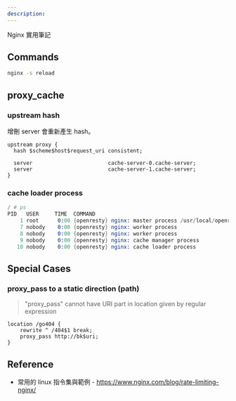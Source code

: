 ```yaml
---
description:
---
```


Nginx 實用筆記
## Commands
```bash
nginx -s reload
```


## proxy_cache
### upstream hash
增刪 server 會重新產生 hash。
```nginx
upstream proxy {
  hash $scheme$host$request_uri consistent;

  server                        cache-server-0.cache-server;
  server                        cache-server-1.cache-server;
}
```

### cache loader process
```s
/ # ps
PID   USER     TIME  COMMAND
    1 root      0:00 {openresty} nginx: master process /usr/local/openresty/bin/openresty -g daemon off;
    7 nobody    0:00 {openresty} nginx: worker process
    8 nobody    0:00 {openresty} nginx: worker process
    9 nobody    0:00 {openresty} nginx: cache manager process
   10 nobody    0:00 {openresty} nginx: cache loader process
```

## Special Cases

### proxy_pass to a static direction (path)
> "proxy_pass" cannot have URI part in location given by regular expression

```nginx
location /go404 {
    rewrite ^ /404$1 break;
    proxy_pass http://bk$uri;
}
```

## Reference
- 常用的 linux 指令集與範例 - https://www.nginx.com/blog/rate-limiting-nginx/
